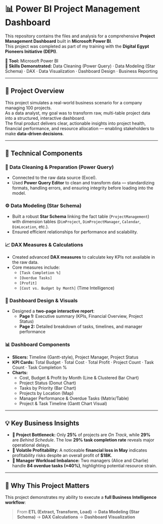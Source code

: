 # 📊 Power BI Project Management Dashboard

This repository contains the files and analysis for a comprehensive **Project Management Dashboard** built in **Microsoft Power BI**.  
This project was completed as part of my training with the **Digital Egypt Pioneers Initiative (DEPI)**.

**🧰 Tool:** Microsoft Power BI  
**🧠 Skills Demonstrated:** Data Cleaning (Power Query) · Data Modeling (Star Schema) · DAX · Data Visualization · Dashboard Design · Business Reporting

---

## 🧠 Project Overview

This project simulates a real-world business scenario for a company managing 100 projects.  
As a data analyst, my goal was to transform raw, multi-table project data into a structured, interactive dashboard.  
The final product delivers clear, actionable insights into project health, financial performance, and resource allocation — enabling stakeholders to make **data-driven decisions**.

---

## 🔧 Technical Components

### 🧹 Data Cleaning & Preparation (Power Query)
- Connected to the raw data source (Excel).  
- Used **Power Query Editor** to clean and transform data — standardizing formats, handling errors, and ensuring integrity before loading into the model.

### ⚙️ Data Modeling (Star Schema)
- Built a robust **Star Schema** linking the fact table (`ProjectManagement`) with dimension tables (`DimProject`, `DimProjectManager`, `Calendar`, `DimLocation`, etc.).  
- Ensured efficient relationships for performance and scalability.

### 📈 DAX Measures & Calculations
- Created advanced **DAX measures** to calculate key KPIs not available in the raw data.  
- Core measures include:
  - `[Task Completion %]`
  - `[Overdue Tasks]`
  - `[Profit]`
  - `[Cost vs. Budget by Month]` (Time Intelligence)

### 🎨 Dashboard Design & Visuals
- Designed a **two-page interactive report**:
  - **Page 1:** Executive summary (KPIs, Financial Overview, Project Status)
  - **Page 2:** Detailed breakdown of tasks, timelines, and manager performance

### 📊 Dashboard Components
- **Slicers:** Timeline (Gantt-style), Project Manager, Project Status  
- **KPI Cards:** Total Budget · Total Cost · Total Profit · Project Count · Task Count · Task Completion %  
- **Charts:**
  - Cost, Budget & Profit by Month (Line & Clustered Bar Chart)
  - Project Status (Donut Chart)
  - Tasks by Priority (Bar Chart)
  - Projects by Location (Map)
  - Manager Performance & Overdue Tasks (Matrix/Table)
  - Project & Task Timeline (Gantt Chart Visual)

---


## 💡 Key Business Insights

- **🚧 Project Bottleneck:** Only **25%** of projects are *On Track*, while **29%** are *Behind Schedule*. The low **29% task completion rate** reveals major operational delays.  
- **💸 Volatile Profitability:** A noticeable **financial loss in May** indicates profitability risks despite an overall profit of **$18K**.  
- **👥 Manager Workload Imbalance:** Two managers (Alice and Charlie) handle **84 overdue tasks (≈40%)**, highlighting potential resource strain.

---

## 🎯 Why This Project Matters

This project demonstrates my ability to execute a **full Business Intelligence workflow**:
> From **ETL (Extract, Transform, Load)** → **Data Modeling (Star Schema)** → **DAX Calculations** → **Dashboard Visualization**
